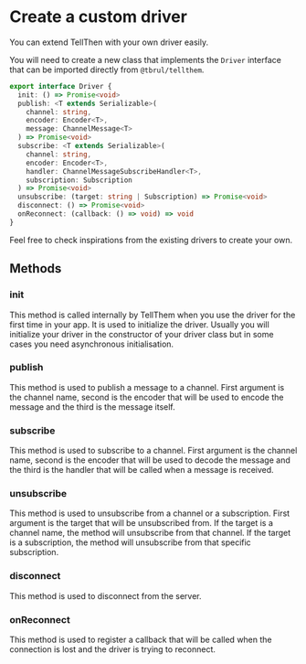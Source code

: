 # Create a custom driver

You can extend TellThen with your own driver easily.

You will need to create a new class that implements the `Driver` interface that can be imported directly from `@tbrul/tellthem`.

```ts
export interface Driver {
  init: () => Promise<void>
  publish: <T extends Serializable>(
    channel: string,
    encoder: Encoder<T>,
    message: ChannelMessage<T>
  ) => Promise<void>
  subscribe: <T extends Serializable>(
    channel: string,
    encoder: Encoder<T>,
    handler: ChannelMessageSubscribeHandler<T>,
    subscription: Subscription
  ) => Promise<void>
  unsubscribe: (target: string | Subscription) => Promise<void>
  disconnect: () => Promise<void>
  onReconnect: (callback: () => void) => void
}
```

Feel free to check inspirations from the existing drivers to create your own.

## Methods

### init

This method is called internally by TellThem when you use the driver for the first time in your app. It is used to initialize the driver. Usually you will initialize your driver in the constructor of your driver class but in some cases you need asynchronous initialisation.

### publish

This method is used to publish a message to a channel. First argument is the channel name, second is the encoder that will be used to encode the message and the third is the message itself.

### subscribe

This method is used to subscribe to a channel. First argument is the channel name, second is the encoder that will be used to decode the message and the third is the handler that will be called when a message is received.

### unsubscribe

This method is used to unsubscribe from a channel or a subscription. First argument is the target that will be unsubscribed from. If the target is a channel name, the method will unsubscribe from that channel. If the target is a subscription, the method will unsubscribe from that specific subscription.

### disconnect

This method is used to disconnect from the server.

### onReconnect

This method is used to register a callback that will be called when the connection is lost and the driver is trying to reconnect.
